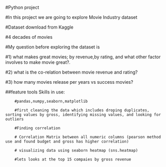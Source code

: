 #Python project

#In this project we are going to explore Movie Industry dataset

#Dataset download from Kaggle 

#4 decades of movies

#My question before exploring the dataset is

#1) what makes great movies; by revenue,by rating, and what other factor involves to make movie great?.

#2) what is the co-relation between movie revenue and rating?

#3) how many movies release per years vs success movies?


##feature tools Skills in use:

        #pandas,numpy,seaborn,matplotlib
        
        #first cleaning the data which includes droping duplicates, sorting values by gross, identifying missing values, and looking for outliers
        
        #Finding correlation 
        
        # Correlation Matrix between all numeric columns (pearson method use and found budget and gross has higher correlation)
        
        # visualizing data using seaborn heatmap (sns.heatmap)
        
        #lets looks at the top 15 compaies by gross revenue
